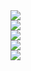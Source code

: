    <html>
	<head>
		<link type="text/scss"; rel="stylesheet"; href="info/assets/css/style.scss" />
	</head>
   <body>
	   
	   
 <!--Background image-->
 <script type="text/javascript" src="http://www.snazzyspace.com/background/background.js?script=000000_starry-skies"> </script>
   
   
 <!--Right below is an image of the sun-->
 <img id="sun" src="http://www.heywhatsthat.com/images/planets/1000/sun.png">

		
 <!--Insert the 'earth' on the next line-->
 <!--Make the earth a child of its own orbit-->
 
 <div id="earth-orbit">
            <img id="earth" src="http://2.bp.blogspot.com/_ZnSBvB1XKlM/SMQz2GlvscI/AAAAAAAAAIo/zghbJ6z8eWg/s320/cat_icon_internet_256.png">
        </div>
 

 <!--Other stuff: Change the sun and earth images, Add all the planets! Animate the sun's glow-->
 <div id = "mars-orbit">
            <img id = "mars" src="http://www.heywhatsthat.com/images/planets/1000/mars.png">
        </div>
<div id = "venus-orbit">
            <img id = "venus" src="http://endeavour.pegasusfleet.net/images/ClassN22.png">
        </div>
<div id = "mercury-orbit">
            <img id = "mercury" src="http://star.arm.ac.uk/eu-unawe/docs/Print%20Package/05%20Planet%20Images/images/Mod_4_Image_2_mercury_NASA.png">
        </div>
      

   </body>
 </html>
	
    
